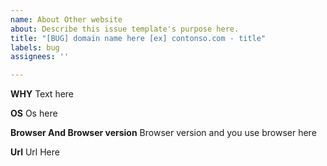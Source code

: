 ```yaml
---
name: About Other website
about: Describe this issue template's purpose here.
title: "[BUG] domain name here [ex] contonso.com - title"
labels: bug
assignees: ''

---
```


**WHY**
Text here

**OS**
Os here

**Browser And Browser version**
Browser version and you use browser here

**Url**
Url Here
